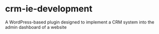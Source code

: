 # crm-ie-development
A WordPress-based plugin designed to implement a CRM system into the admin dashboard of a website
